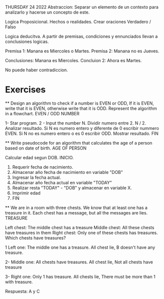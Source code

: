 THURSDAY 24 2022
Abstraccion: 
Separar un elemento de un contexto para analizarlo y hacerse un concepto de este.

Logica Proposicional.
Hechos o realidades.
Crear oraciones Verdadero / Falso

Logica deducitva.
A partir de premisas, condiciones y ennunciados llevan a conclusiones logicas.

Premisa 1: Manana es Miercoles o Martes.
Premisa 2: Manana no es Jueves.

Conclusiones: Manana es Miercoles.
Concluion 2: Ahora es Martes.

No puede haber contradiccion.

# Exercises

** Design an algorithm to check if a number is EVEN or ODD, If it is EVEN, write that it is EVEN, otherwise write that it is ODD. Represent the algorithm in a flowchart.
EVEN / ODD NUMBER

1- Star program.
2 - Input the number N.
Dividir numero entre 2. 
N / 2.
Analizar resultado.
Si N es numero entero y diferente de 0 escribir nummero EVEN.
Si N no es numero entero o es 0 escribir ODD.
Mostrar resultado.
FIN
 
** Write pseudocode for an algorithm that calculates the age of a person based on date of birth.
  AGE OF PERSON

Calcular edad segun DOB.
INICIO.
1. Requerir fecha de nacimiento.
 2. Almacenar año fecha de nacimiento en variable "DOB"
 3. Ingresar la fecha actual.
 4. Almacenar año fecha actual en variable "TODAY"
 5. Realizar resta "TODAY" - "DOB" y almacenar en variable X.
 6. Imprimir edad
 7. FIN


** We are in a room with three chests. We know that at least one has a treasure in it. Each chest has a message, but all the messages are lies.
TREASURE

Left chest: The middle chest has a treasure
Middle chest: All these chests have treasures in them
Right chest: Only one of these chests has treasures.
Which chests have treasures?

1 Left one: The middle one has a treasure.
All chest lie, B doesn't have any treasure.

2- Middle one: All chests have treasures.
All chest lie, Not all chests have treasure

3- Right one: Only 1 has treasure.
All chests lie, There must be more than 1 with treasure.

Respuesta:  A y C

